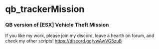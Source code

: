 # qb_trackerMission

### QB version of [ESX] Vehicle Theft Mission

If you like my work, please join my discord, leave a hearth on forum, and check my other scripts! https://discord.gg/vwAwVG5zuB
